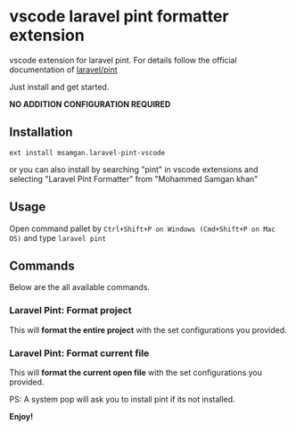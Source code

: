 # vscode laravel pint formatter extension

vscode extension for laravel pint. For details follow the official documentation of [laravel/pint](https://github.com/laravel/pint)

Just install and get started.

**NO ADDITION CONFIGURATION REQUIRED**

## Installation

```shell
ext install msamgan.laravel-pint-vscode
```

or you can also install by searching "pint" in vscode extensions and selecting "Laravel Pint Formatter" from "Mohammed Samgan khan"

## Usage

Open command pallet by `Ctrl+Shift+P on Windows (Cmd+Shift+P on Mac OS)` and type `laravel pint`

## Commands

Below are the all available commands.

### Laravel Pint: Format project

This will **format the entire project** with the set configurations you provided.

### Laravel Pint: Format current file

This will **format the current open file** with the set configurations you provided.

PS: A system pop will ask you to install pint if its not installed.

**Enjoy!**
